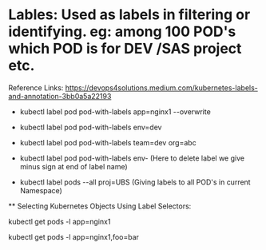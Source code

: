 # Lables: Used as labels in filtering or identifying. eg: among 100 POD's which POD is for DEV /SAS project etc.


Reference Links: https://devops4solutions.medium.com/kubernetes-labels-and-annotation-3bb0a5a22193
                 
                 
* kubectl label pod pod-with-labels app=nginx1 --overwrite

* kubectl label pod pod-with-labels env=dev

* kubectl label pod pod-with-labels team=dev org=abc

* kubectl label pod pod-with-labels env- (Here to delete label we give minus sign at end of label name)

* kubectl label pods --all proj=UBS (Giving labels to all POD's in current Namespace)

** Selecting Kubernetes Objects Using Label Selectors:

kubectl get pods -l app=nginx1

kubectl get pods -l app=nginx1,foo=bar
